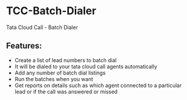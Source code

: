 # TCC-Batch-Dialer
Tata Cloud Call - Batch Dialer

## Features:

* Create a list of lead numbers to batch dial
* It will be dialed to your tata cloud call agents automatically
* Add any number of batch dial listings
* Run the batches when you want
* Get reports on details such as which agent connected to a particular lead or if the call was answered or missed
